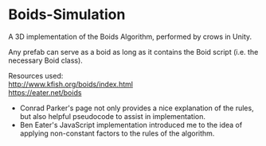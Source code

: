 # Boids-Simulation
A 3D implementation of the Boids Algorithm, performed by crows in Unity.

Any prefab can serve as a boid as long as it contains the Boid script (i.e. the necessary Boid class).

Resources used:  
http://www.kfish.org/boids/index.html  
https://eater.net/boids  
 - Conrad Parker's page not only provides a nice explanation of the rules, but also
   helpful pseudocode to assist in implementation.  
 - Ben Eater's JavaScript implementation introduced me to the idea of applying non-constant factors to the rules of the algorithm.
